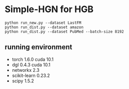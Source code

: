 # Simple-HGN for HGB


```
python run_new.py --dataset LastFM
python run_dist.py --dataset amazon
python run_dist.py --dataset PubMed --batch-size 8192
```

## running environment

* torch 1.6.0 cuda 10.1
* dgl 0.4.3 cuda 10.1
* networkx 2.3
* scikit-learn 0.23.2
* scipy 1.5.2
